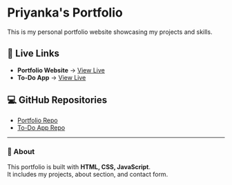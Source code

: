 # Priyanka's Portfolio

This is my personal portfolio website showcasing my projects and skills.  

## 🔗 Live Links  
- **Portfolio Website** → [View Live](https://priyanka178-coder.github.io/portfolio/)  
- **To-Do App** → [View Live](https://priyanka178-coder.github.io/todo_app/)  

## 💻 GitHub Repositories  
- [Portfolio Repo](https://github.com/Priyanka178-coder/portfolio)  
- [To-Do App Repo](https://github.com/Priyanka178-coder/todo_app)  

---

### 📌 About
This portfolio is built with **HTML, CSS, JavaScript**.  
It includes my projects, about section, and contact form.  


